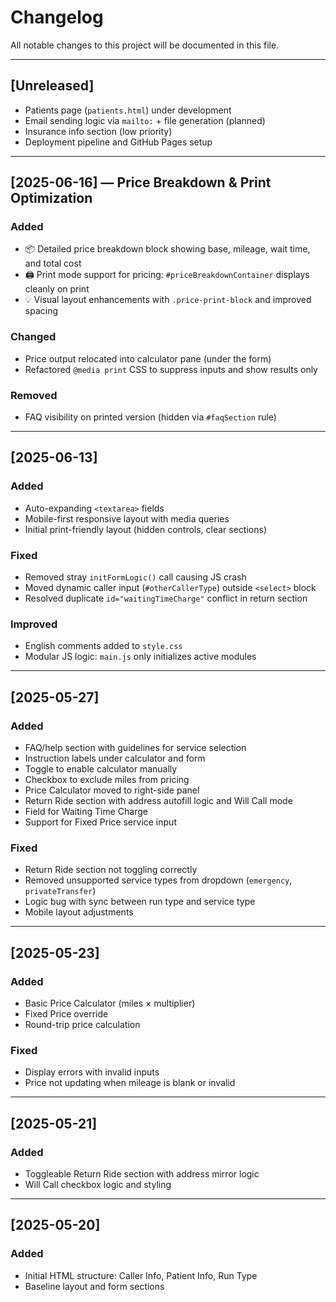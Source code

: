 # Changelog

All notable changes to this project will be documented in this file.

---

## [Unreleased]

- Patients page (`patients.html`) under development
- Email sending logic via `mailto:` + file generation (planned)
- Insurance info section (low priority)
- Deployment pipeline and GitHub Pages setup

---

## [2025-06-16] — Price Breakdown & Print Optimization

### Added
- 📦 Detailed price breakdown block showing base, mileage, wait time, and total cost
- 🖨️ Print mode support for pricing: `#priceBreakdownContainer` displays cleanly on print
- 💡 Visual layout enhancements with `.price-print-block` and improved spacing

### Changed
- Price output relocated into calculator pane (under the form)
- Refactored `@media print` CSS to suppress inputs and show results only

### Removed
- FAQ visibility on printed version (hidden via `#faqSection` rule)

---

## [2025-06-13]

### Added
- Auto-expanding `<textarea>` fields
- Mobile-first responsive layout with media queries
- Initial print-friendly layout (hidden controls, clear sections)

### Fixed
- Removed stray `initFormLogic()` call causing JS crash
- Moved dynamic caller input (`#otherCallerType`) outside `<select>` block
- Resolved duplicate `id="waitingTimeCharge"` conflict in return section

### Improved
- English comments added to `style.css`
- Modular JS logic: `main.js` only initializes active modules

---

## [2025-05-27]

### Added
- FAQ/help section with guidelines for service selection
- Instruction labels under calculator and form
- Toggle to enable calculator manually
- Checkbox to exclude miles from pricing
- Price Calculator moved to right-side panel
- Return Ride section with address autofill logic and Will Call mode
- Field for Waiting Time Charge
- Support for Fixed Price service input

### Fixed
- Return Ride section not toggling correctly
- Removed unsupported service types from dropdown (`emergency`, `privateTransfer`)
- Logic bug with sync between run type and service type
- Mobile layout adjustments

---

## [2025-05-23]

### Added
- Basic Price Calculator (miles × multiplier)
- Fixed Price override
- Round-trip price calculation

### Fixed
- Display errors with invalid inputs
- Price not updating when mileage is blank or invalid

---

## [2025-05-21]

### Added
- Toggleable Return Ride section with address mirror logic
- Will Call checkbox logic and styling

---

## [2025-05-20]

### Added
- Initial HTML structure: Caller Info, Patient Info, Run Type
- Baseline layout and form sections

